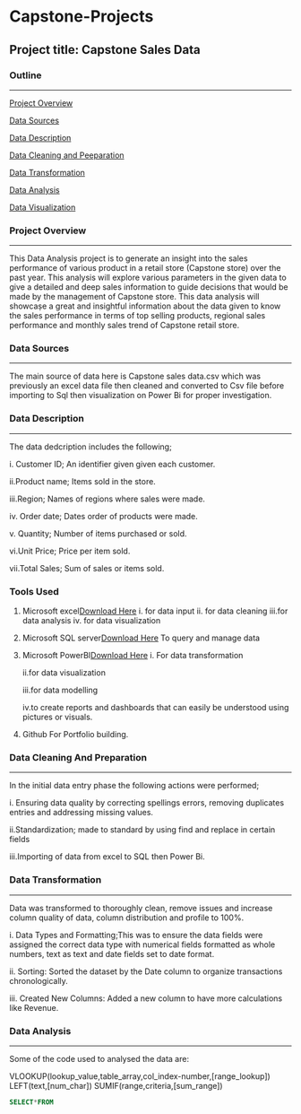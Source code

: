 # Capstone-Projects
## Project title: Capstone Sales Data
### Outline
---
[Project Overview](#project-overview)

[Data Sources](#data-source)

[Data Description](#data-description)

[Data Cleaning and Peeparation](#datacleaningandprepatation)

[Data Transformation](data-transformation)

[Data Analysis](#data-analysis)

[Data Visualization](#data-visualization)


### Project Overview
---
This Data Analysis project is to generate an insight into the sales performance of various product in a retail store (Capstone store) over the past year. This analysis will explore various parameters in the given data to give a detailed and deep sales information to guide decisions that would be made by the management of Capstone store. This data analysis will showcaṣe a great and insightful information about the data given to know the sales performance in terms of top selling products, regional sales performance and monthly sales trend of Capstone retail store.

### Data Sources
---
The main source of data here is Capstone sales data.csv which was previously an excel data file then cleaned and converted to Csv file before importing to Sql then visualization on Power Bi for proper investigation.

### Data Description
---
The data dedcription includes the following;

i. Customer ID; An identifier given 
   given each customer.

ii.Product name; Items sold in the     store.

iii.Region; Names of regions where     sales were made.

iv. Order date; Dates order of         products were made.

v. Quantity; Number of items           purchased or sold.

vi.Unit Price; Price per item sold.

vii.Total Sales; Sum of sales or        items sold.

### Tools Used
1. Microsoft excel[Download Here](https://www.Microsoft.com)
   i. for data input
   ii. for data cleaning
   iii.for data analysis
   iv. for data visualization

2. Microsoft SQL server[Download Here](https://www.MicrosoftSqlServer.com)
   To query and manage data

3. Microsoft PowerBI[Download Here](https://www.Microsoft.com)
   i. For data transformation

   ii.for data visualization

   iii.for data modelling

   iv.to create reports and              dashboards that can easily be       understood using pictures or        visuals.

5.  Github
    For Portfolio building.

 ### Data Cleaning And Preparation 
 ---
In the initial data entry phase the following actions were performed;

i. Ensuring data quality by            correcting spellings errors,        removing duplicates entries and     addressing missing values.

ii.Standardization; made to            standard by using find and          replace in certain fields

iii.Importing of data from excel to     SQL then Power Bi.

### Data Transformation
---
 Data was transformed to thoroughly clean, remove issues and increase column quality of data, column distribution and profile to 100%.

 i. Data Types and Formatting;This was to ensure the data fields were assigned the correct data type with numerical fields formatted as whole numbers, text as text and date fields set to date format.

ii. Sorting: Sorted the dataset by the Date column to organize transactions chronologically.

iii. Created New Columns: Added a new column to have more calculations like Revenue.

### Data Analysis
---
Some of the code used to analysed the data are:

VLOOKUP(lookup_value,table_array,col_index-number,[range_lookup])
LEFT(text,[num_char])
SUMIF(range,criteria,[sum_range])

```Sql
SELECT*FROM
